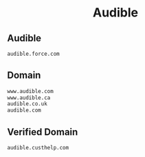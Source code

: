 


<h1 align="center">Audible</h1>  


## Audible


```html
audible.force.com
```  


## Domain


```html
www.audible.com
www.audible.ca
audible.co.uk
audible.com
```  


## Verified Domain


```html
audible.custhelp.com
```  

<br>
